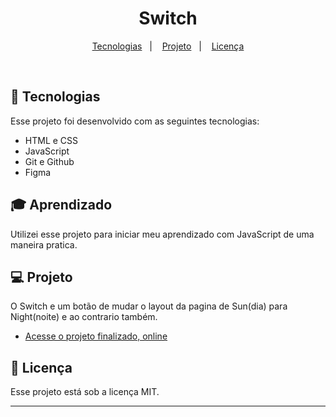 <h1 align="center"> Switch </h1>

<p align="center">

<p align="center">
  <a href="#-tecnologias">Tecnologias</a>&nbsp;&nbsp;&nbsp;|&nbsp;&nbsp;&nbsp;
  <a href="#-projeto">Projeto</a>&nbsp;&nbsp;&nbsp;|&nbsp;&nbsp;&nbsp;
  <a href="#memo-licença">Licença</a>
</p>


<br>

## 🚀 Tecnologias

Esse projeto foi desenvolvido com as seguintes tecnologias:

- HTML e CSS
- JavaScript
- Git e Github
- Figma

## 🎓 Aprendizado

Utilizei esse projeto para iniciar meu aprendizado com JavaScript de uma maneira pratica.

## 💻 Projeto

O Switch e um botão de mudar o layout da pagina de Sun(dia) para Night(noite) e ao contrario também.

- [Acesse o projeto finalizado, online](https://wnmoura.github.io/Switch/)

## :memo: Licença

Esse projeto está sob a licença MIT.

---
